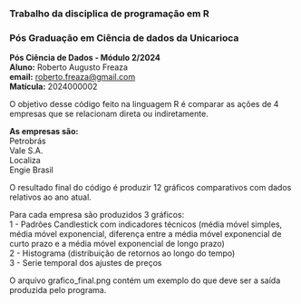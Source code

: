 ### **Trabalho da disciplica de programação em R** ###  
### **Pós Graduação em Ciência de dados da Unicarioca** ###  

**Pós Ciência de Dados - Módulo 2/2024**  
**Aluno:** Roberto Augusto Freaza  
**email:** roberto.freaza@gmail.com  
**Matícula:** 2024000002



O objetivo desse código feito na linguagem R é comparar as ações de 4 empresas que se relacionam direta ou indiretamente.  

**As empresas são:**  
Petrobrás  
Vale S.A.  
Localiza  
Engie Brasil  

O resultado final do código é produzir 12 gráficos comparativos com dados relativos ao ano atual.

Para cada empresa são produzidos 3 gráficos:  
1 - Padrões Candlestick com indicadores técnicos (média móvel simples, média móvel exponencial, diferença entre a média móvel exponencial de curto prazo e a média móvel exponencial de longo prazo)  
2 - Histograma (distribuição de retornos ao longo do tempo)  
3 - Serie temporal dos ajustes de preços  

O arquivo grafico_final.png contém um exemplo do que deve ser a saída produzida pelo programa.
